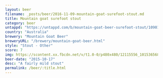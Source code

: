 ```yaml
---
layout: beer
filename: _posts/beer/2016-11-09-mountain-goat-surefoot-stout.md
title: Mountain goat surefoot stout
category: beer
untappd: "https://untappd.com/b/mountain-goat-beer-surefoot-stout/1090135"
country: "Australia"
brewery: "Mountain Goat Beer"
breweryURL: "/brewery/mountain-goat-beer.html"
style: "Stout - Other"
score: 7
img: https://scontent.xx.fbcdn.net/v/t1.0-0/p480x480/12115556_10153656864648745_1260864511539950726_n.jpg?oh=068d752d92e9ce49f743371be578dbb1&oe=5A0A33D5
beer-date: "2015-10-17"
desc: "A fairly mild stout"
permalink: /beer/:title.html
---
```

